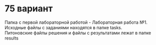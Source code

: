 # 75 вариант
Папка с первой лабораторной работой - Лабораторная работа №1.  
Исходные файлы с заданиями находятся в папке tasks.  
Питоновские файлы решения и файлы с результатами лежат в папке results
